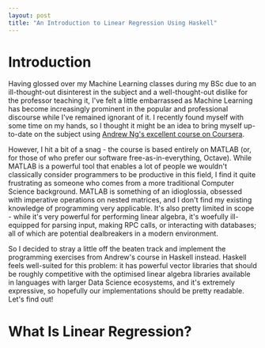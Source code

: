 ```yaml
---
layout: post
title: "An Introduction to Linear Regression Using Haskell"
---
```


# Introduction

Having glossed over my Machine Learning classes during my BSc due to an ill-thought-out disinterest in the subject and a well-thought-out dislike for the professor teaching it, I've felt a little embarrassed as Machine Learning has become increasingly prominent in the popular and professional discourse while I've remained ignorant of it. I recently found myself with some time on my hands, so I thought it might be an idea to bring myself up-to-date on the subject using [Andrew Ng's excellent course on Coursera](https://www.coursera.org/learn/machine-learning).

However, I hit a bit of a snag - the course is based entirely on MATLAB (or, for those of who prefer our software free-as-in-everything, Octave). While MATLAB is a powerful tool that enables a lot of people we wouldn't classically consider programmers to be productive in this field, I find it quite frustrating as someone who comes from a more traditional Computer Science background. MATLAB is something of an idioglossia, obsessed with imperative operations on nested matrices, and I don't find my existing knowledge of programming very applicable. It's also pretty limited in scope - while it's very powerful for performing linear algebra, it's woefully ill-equipped for parsing input, making RPC calls, or interacting with databases; all of which are potential dealbreakers in a modern environment.

So I decided to stray a little off the beaten track and implement the programming exercises from Andrew's course in Haskell instead. Haskell feels well-suited for this problem: it has powerful vector libraries that should be roughly competitive with the optimised linear algebra libraries available in languages with larger Data Science ecosystems, and it's extremely expressive, so hopefully our implementations should be pretty readable. Let's find out!

# What Is Linear Regression?

  

